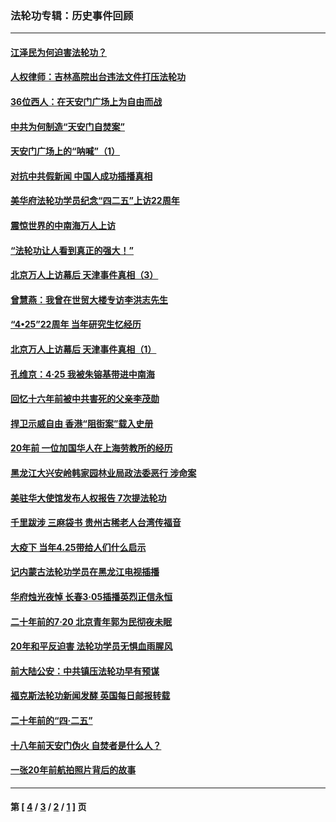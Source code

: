 ### 法轮功专辑：历史事件回顾
---
#### [江泽民为何迫害法轮功？](../../pages/nf5793/n13876324.md?01160430) 
#### [人权律师：吉林高院出台违法文件打压法轮功](../../pages/nf5793/n13825665.md?01160430) 
#### [36位西人：在天安门广场上为自由而战](../../pages/nf5793/n13390029.md?01160430) 
#### [中共为何制造“天安门自焚案”](../../pages/nf5793/n13183270.md?01160430) 
#### [天安门广场上的“呐喊”（1）](../../pages/nf5793/n13105277.md?01160430) 
#### [对抗中共假新闻 中国人成功插播真相](../../pages/nf5793/n12910618.md?01160430) 
#### [美华府法轮功学员纪念“四二五”上访22周年](../../pages/nf5793/n12904445.md?01160430) 
#### [震惊世界的中南海万人上访](../../pages/nf5793/n12903976.md?01160430) 
#### [“法轮功让人看到真正的强大！”](../../pages/nf5793/n12903195.md?01160430) 
#### [北京万人上访幕后 天津事件真相（3）](../../pages/nf5793/n12902807.md?01160430) 
#### [曾慧燕：我曾在世贸大楼专访李洪志先生](../../pages/nf5793/n12898729.md?01160430) 
#### [“4•25”22周年 当年研究生忆经历](../../pages/nf5793/n12894152.md?01160430) 
#### [北京万人上访幕后 天津事件真相（1）](../../pages/nf5793/n12885174.md?01160430) 
#### [孔维京：4·25 我被朱镕基带进中南海](../../pages/nf5793/n12864987.md?01160430) 
#### [回忆十六年前被中共害死的父亲李茂勋](../../pages/nf5793/n12880270.md?01160430) 
#### [捍卫示威自由 香港“阻街案”载入史册](../../pages/nf5793/n12811245.md?01160430) 
#### [20年前 一位加国华人在上海劳教所的经历](../../pages/nf5793/n12707932.md?01160430) 
#### [黑龙江大兴安岭韩家园林业局政法委恶行 涉命案](../../pages/nf5793/n12622815.md?01160430) 
#### [美驻华大使馆发布人权报告 7次提法轮功](../../pages/nf5793/n12520541.md?01160430) 
#### [千里跋涉 三麻袋书 贵州古稀老人台湾传福音](../../pages/nf5793/n12198750.md?01160430) 
#### [大疫下 当年4.25带给人们什么启示](../../pages/nf5793/n12058565.md?01160430) 
#### [记内蒙古法轮功学员在黑龙江电视插播](../../pages/nf5793/n11699194.md?01160430) 
#### [华府烛光夜悼 长春3·05插播英烈正信永恒](../../pages/nf5793/n11397432.md?01160430) 
#### [二十年前的7·20 北京青年郭为民彻夜未眠](../../pages/nf5793/n11354195.md?01160430) 
#### [20年和平反迫害 法轮功学员无惧血雨腥风](../../pages/nf5793/n11348279.md?01160430) 
#### [前大陆公安：中共镇压法轮功早有预谋](../../pages/nf5793/n11352168.md?01160430) 
#### [福克斯法轮功新闻发酵  英国每日邮报转载](../../pages/nf5793/n11285952.md?01160430) 
#### [二十年前的“四·二五”](../../pages/nf5793/n11207639.md?01160430) 
#### [十八年前天安门伪火 自焚者是什么人？](../../pages/nf5793/n10996556.md?01160430) 
#### [一张20年前航拍照片背后的故事](../../pages/nf5793/n10693797.md?01160430) 

---
#### 第 [ [4](./4.md?01160430) / [3](./3.md?01160430) / [2](./2.md?01160430) / [1](./1.md?01160430) ] 页
